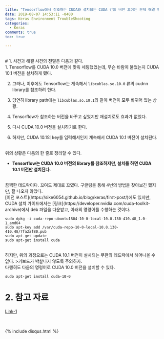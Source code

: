 ```yaml
---
title: "Tensorflow에서 참조하는 CUDA와 설치되는 CUDA 간의 버전 꼬이는 문제 해결 방법."
date: 2019-08-07 14:53:11 -0400
tags: Keras Environment TroubleShooting
categories:
  - Keras
comments: true
toc: true

---
```


<br/>
# 1. 사건과 해결
사건의 전말은 다음과 같다.

<br/>
1. Tensorflow를 CUDA 10.0 버전에 맞춰 세팅했었는데, 무슨 바람이 불었는지 CUDA 10.1 버전을 설치하게 됐다.

2. 그러나, 이후에도 Tensorflow는 계속해서 `libcublas.so.10.0` 류의 cudnn library를 참조하려 한다.

3. 당연히 library path에는 `libcublas.so.10.1`와 같이 버전이 모두 바뀌어 있는 상황.

4. Tensorflow가 참조하는 버전을 바꾸고 싶었지만 재설치로도 효과가 없었다.

5. 다시 CUDA 10.0 버전을 설치하기로 한다.

6. 하지만, CUDA 10.1의 key를 입력해서인지 계속해서 CUDA 10.1 버전이 설치된다.

<br/>
위의 상황은 다음의 한 줄로 정리할 수 있다.

- **Tensorflow는 CUDA 10.0 버전의 library를 참조하지만, 설치를 하면 CUDA 10.1 버전만 설치된다.**

<br/>
끔찍한 데드락이다. 꼬여도 제대로 꼬였다. 구글링을 통해 4번의 방법을 찾아보긴 했지만, 잘 나오지 않았다.

<br/>
[이전 포스트](https://sike6054.github.io/blog/keras/first-post/)에도 있지만, CUDA 설치 가이드에서는 [링크](https://developer.nvidia.com/cuda-toolkit-archive)에서 deb 파일을 다운받고, 아래의 명령어를 수행하는 것이다.

`sudo dpkg -i cuda-repo-ubuntu1804-10-0-local-10.0.130-410.48_1.0-1_amd64`
<br/>`sudo apt-key add /var/cuda-repo-10-0-local-10.0.130-410.48/7fa2af80.pub`
<br/>`sudo apt-get update`
<br/>`sudo apt-get install cuda`

<br/>
하지만, 위의 과정으로는 CUDA 10.1 버전이 설치되는 무한의 데드락에서 헤어나올 수 없다.
>키보드가 박살나지 않도록 주의하자.

<br/>
다행히도 다음의 명령어로 CUDA 10.0 버전을 설치할 수 있다.

`sudo apt-get install cuda-10-0`


# 2. 참고 자료
[Link-1](https://devtalk.nvidia.com/default/topic/1050914/cuda-setup-and-installation/cuda-remove-10-1-and-install-10-0-ubuntu-18-04/)<br/>

<br/>
<br/>
{% include disqus.html %}
